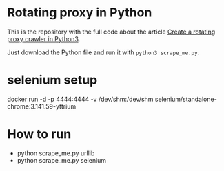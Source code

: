 # Rotating proxy in Python
This is the repository with the full code about the article [Create a rotating proxy crawler in Python3](https://codelike.pro/create-a-crawler-with-rotating-ip-proxy-in-python/).

Just download the Python file and run it with `python3 scrape_me.py`.


# selenium setup
docker run -d -p 4444:4444 -v /dev/shm:/dev/shm selenium/standalone-chrome:3.141.59-yttrium


# How to run
* python scrape_me.py urllib
* python scrape_me.py selenium
